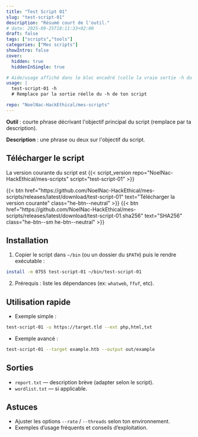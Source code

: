 ```yaml
---
title: "Test Script 01"
slug: "test-script-01"
description: "Résumé court de l'outil."
# date: 2025-09-25T18:11:33+02:00
draft: false
tags: ["scripts","tools"]
categories: ["Mes scripts"]
showIntro: false
cover:
  hidden: true
  hiddenInSingle: true

# Aide/usage affiché dans le bloc encadré (colle la vraie sortie -h du script)
usage: |
  test-script-01 -h
  # Remplace par la sortie réelle du -h de ton script

repo: "NoelNac-HackEthical/mes-scripts"
---
```


**Outil** : courte phrase décrivant l'objectif principal du script (remplace par ta description).

**Description** : une phrase ou deux sur l'objectif du script.

<!-- USAGE -->

## Télécharger le script

<p class="version-line">
  La version courante du script est
  {{< script_version repo="NoelNac-HackEthical/mes-scripts" script="test-script-01" >}}
</p>

<div class="dl-row">
  {{< btn href="https://github.com/NoelNac-HackEthical/mes-scripts/releases/latest/download/test-script-01"
        text="Télécharger la version courante"
        class="he-btn--neutral" >}}
  {{< btn href="https://github.com/NoelNac-HackEthical/mes-scripts/releases/latest/download/test-script-01.sha256"
        text="SHA256"
        class="he-btn--sm he-btn--neutral" >}}
</div>

## Installation

1. Copier le script dans `~/bin` (ou un dossier du `$PATH`) puis le rendre exécutable :

```bash
install -m 0755 test-script-01 ~/bin/test-script-01
```

2. Prérequis : liste les dépendances (ex: `whatweb`, `ffuf`, etc).

## Utilisation rapide

- Exemple simple :

```bash
test-script-01 -u https://target.tld --ext php,html,txt
```

- Exemple avancé :

```bash
test-script-01 --target example.htb --output out/example
```

## Sorties

- `report.txt` — description brève (adapter selon le script).  
- `wordlist.txt` — si applicable.

## Astuces

- Ajuster les options `--rate` / `--threads` selon ton environnement.  
- Exemples d’usage fréquents et conseils d’exploitation.
